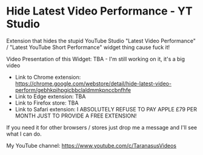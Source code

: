 # Hide Latest Video Performance - YT Studio

Extension that hides the stupid YouTube Studio "Latest Video Performance" / "Latest YouTube Short Performance" widget thing cause fuck it!

Video Presentation of this Widget: TBA - I'm still working on it, it's a big video

- Link to Chrome extension: https://chrome.google.com/webstore/detail/hide-latest-video-perform/gebhkpihpgicbbclaldmmkpnccbnfhfe 
- Link to Edge extension: TBA
- Link to Firefox store: TBA
- Link to Safari extension: I ABSOLUTELY REFUSE TO PAY APPLE £79 PER MONTH JUST TO PROVIDE A FREE EXTENSION!

If you need it for other browsers / stores just drop me a message and I'll see what I can do.


My YouTube channel: https://www.youtube.com/c/TaranasusVideos

